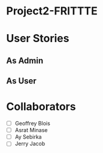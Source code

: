 # Project2-FRITTTE

# User Stories

## As Admin

## As User

# Collaborators
- [ ] Geoffrey Blois
- [ ] Asrat Minase
- [ ] Ay Sebirka
- [ ] Jerry Jacob
